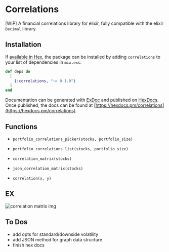 # Correlations

[WIP] A financial correlations library for elixir, fully compatible with the elixir `Decimal` library.


## Installation

If [available in Hex](https://hex.pm/docs/publish), the package can be installed
by adding `correlations` to your list of dependencies in `mix.exs`:

```elixir
def deps do
  [
    {:correlations, "~> 0.1.0"}
  ]
end
```

Documentation can be generated with [ExDoc](https://github.com/elixir-lang/ex_doc)
and published on [HexDocs](https://hexdocs.pm). Once published, the docs can
be found at [https://hexdocs.pm/correlations](https://hexdocs.pm/correlations).


## Functions

- `portfolio_correlations_picker(stocks, portfolio_size)`

- `portfolio_correlations_list(stocks, portfolio_size)`

- `correlation_matrix(stocks)`

- `json_correlation_matrix(stocks)`

- `correlation(x, y)`


## EX
![correlation matrix img](https://github.com/GunnarPDX/correlation-matrix-chart/blob/master/corr-matrix.png?raw=true)


## To Dos
- add opts for standard/downside volatility
- add JSON method for graph data structure
- finish hex docs
